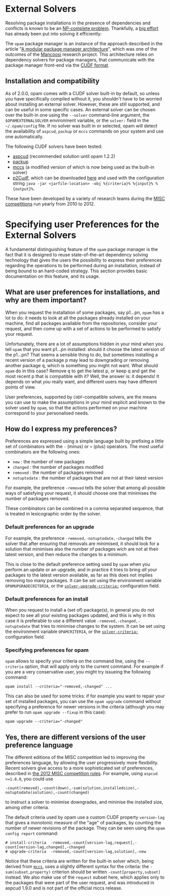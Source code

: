 # External Solvers

Resolving package installations in the presence of dependencies and conflicts is
known to be an
[NP-complete problem](https://hal.archives-ouvertes.fr/file/index/docid/149566/filename/ase.pdf).
Thankfully, a [big effort](http://www.mancoosi.org/) has already been put into
solving it efficiently:

The `opam` package manager is an instance of the approach described in the article "[A modular package manager architecture](http://dl.acm.org/citation.cfm?id=2401012)", which was one of the outcomes of the [Mancoosi](http://www.mancoosi.org) research project. This architecture relies on dependency solvers for package managers, that communicate with the package manager front-end via the [CUDF format](http://www.mancoosi.org/cudf/).

## Installation and compatibility

As of 2.0.0, opam comes with a CUDF solver built-in by default, so unless you
have specifically compiled without it, you shouldn't have to be worried about
installing an external solver. However, these are still supported, and can be
useful in some specific cases. An external solver can be chosen over the
built-in one using the `--solver` command-line argument, the
`$OPAMEXTERNALSOLVER` environment variable, or the `solver:` field in the
`~/.opam/config` file. If no solver was built in or selected, opam will detect
the availability of `aspcud`, `packup` or `mccs` commands on your system and use
one automatically.

The following CUDF solvers have been tested:

- [aspcud](http://www.cs.uni-potsdam.de/wv/aspcud/) (recommended solution until opam 1.2.2)
- [packup](http://sat.inesc-id.pt/~mikolas/sw/packup/)
- [mccs](http://www.i3s.unice.fr/~cpjm/misc/mccs.html) (a modified version of which is now being used as the built-in solver)
- [p2Cudf](https://wiki.eclipse.org/Equinox/p2/CUDFResolver), which can be
  downloaded
  [here](http://eclipse.org/equinox/p2/p2CUDF/org.eclipse.equinox.p2.cudf-1.14.jar)
  and used with the configuration string `java -jar <jarfile-location> -obj
  %{criteria}% %{input}% %{output}%`.

These have been developed by a variety of research teams during the
[MISC competitions](http://www.mancoosi.org/misc/) run yearly from 2010 to 2012.

# Specifying user Preferences for the External Solvers

A fundamental distinguishing feature of the `opam` package manager is the fact that it is designed to reuse state-of-the-art dependency solving technology that gives the users the possibility to express their preferences regarding the operations to be performed during an installation, instead of being bound to an hard-coded strategy.
This section provides basic documentation on this feature, and its usage.

## What are user preferences for installations, and why are them important?
When you request the installation of some packages, say p1...pn, `opam` has a lot to do: it needs to look at all the packages already installed on your machine, find all packages available from the repositories, consider your request, and then come up with a set of actions to be performed to satisfy your request.

Unfortunately, there are a lot of assumptions hidden in your mind when you tell `opam` that you want p1...pn installed: should it choose the latest version of the p1...pn? That seems a sensible thing to do, but sometimes installing a recent version of a package p may lead to downgrading or removing another package q, which is something you might not want. What should `opam` do in this case? Remove q to get the latest p, or keep q and get the most recent p that is compatible with it?
Well, the answer is: it depends! It depends on what _you_ really want, and different users may have different points of view.

User preferences, supported by `CUDF`-compatible solvers, are the means you can use to make the assumptions in your mind explicit and known to the solver used by `opam`, so that the actions performed on your machine correspond to your personalised needs.

## How do I express my preferences?

Preferences are expressed using a simple language built by prefixing a little set of combinators with the `-` (minus) or `+` (plus) operators. The most useful combinators are the following ones:

* `new`  : the number of new packages
* `changed` : the number of packages modified
* `removed` : the number of packages removed
* `notuptodate` : the number of packages that are not at their latest version

For example, the preference `-removed` tells the solver that among all possible ways of satisfying your request, it should choose one that minimises the number of packages removed.

These combinators can be combined in a comma separated sequence, that is treated in lexicographic order by the solver.

### Default preferences for an upgrade
For example, the preference `-removed,-notuptodate,-changed` tells the solver that after ensuring that removals are minimised, it should look for a solution that minimises also the number of packages wich are not at their latest version, and then reduce the changes to a minimum.

This is close to the default preference setting used by `opam` when you perform an update or an upgrade, and in practice it tries to bring _all_ your packages to the latest version available, as far as this does not implies removing too many packages. It can be set using the environment variable `OPAMUPGRADECRITERIA`, or the [`solver-upgrade-criteria:`](Manual.html#configfield-solver-upgrade-criteria) configuration field.

### Default preferences for an install
When you request to install a (set of) package(s), in general you do not expect to see all your existing packages updated, and this is why in this case it is preferable to use a different value `-removed,-changed,-notuptodate` that tries to minimise changes to the system.  It can be set using the environment variable `OPAMCRITERIA`, or the [`solver-criteria:`](Manual.html#configfield-solver-criteria) configuration field.

### Specifying preferences for opam

`opam` allows to specify your criteria on the command line, using the `--criteria` option, that will apply only to the current command.
For example if you are a very conservative user, you might try issueing the following command:
```
opam install --criteria="-removed,-changed" ...
```

This can also be used for some tricks: if for example you want to repair your set of installed packages, you can use the `opam upgrade` command without specifying a preference for newer versions in the criteria (although you may prefer to run `opam upgrade --fixup` in this case):
```
opam upgrade --criteria="-changed"
```

## Yes, there are different versions of the user preference language

The different editions of the MISC competition led to improving the preferences language, by allowing the user progressively more flexibility. Recent solvers give access to a more sophisticated set of preferences, described in [the 2012 MISC competition rules](http://www.mancoosi.org/misc-2012/criteria/). 
For example, using `aspcud >=1.8.0`, you could use

 `-count(removed),-count(down),-sum(solution,installedsize),-notuptodate(solution),-count(changed)`

to instruct a solver to minimise downgrades, and mininise the installed size, among other criteria.

The default criteria used by opam use a custom CUDF property `version-lag` that
gives a monotonic measure of the "age" of packages, by counting the number of
newer revisions of the package. They can be seen using the `opam config report`
command:

```
# install-criteria  -removed,-count[version-lag,request],-count[version-lag,changed],-changed
# upgrade-criteria  -removed,-count[version-lag,solution],-new
```

Notice that these criteria are written for the built-in solver which, being
derived from [`mccs`](https://github.com/AltGr/ocaml-mccs), uses a slightly
different syntax for the criteria: the `-sum(subset,property)` criterion should
be written `-count[property,subset]` instead. We also make use of the `request`
subset here, which applies only to the packages that were part of the user
request, and was introduced in aspcud 1.9.0 and is not part of the official mccs
release.
